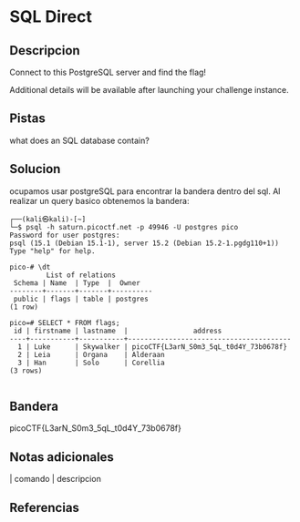 
# SQL Direct

## Descripcion
Connect to this PostgreSQL server and find the flag!

Additional details will be available after launching your challenge instance.
## Pistas
what does an SQL database contain?
## Solucion
ocupamos usar postgreSQL para encontrar la bandera dentro del sql. 
Al realizar un query basico obtenemos la bandera: 

```bash()
┌──(kali㉿kali)-[~]
└─$ psql -h saturn.picoctf.net -p 49946 -U postgres pico
Password for user postgres: 
psql (15.1 (Debian 15.1-1), server 15.2 (Debian 15.2-1.pgdg110+1))
Type "help" for help.

pico-# \dt
         List of relations
 Schema | Name  | Type  |  Owner   
--------+-------+-------+----------
 public | flags | table | postgres
(1 row)

pico=# SELECT * FROM flags;
 id | firstname | lastname  |                address                 
----+-----------+-----------+----------------------------------------
  1 | Luke      | Skywalker | picoCTF{L3arN_S0m3_5qL_t0d4Y_73b0678f}
  2 | Leia      | Organa    | Alderaan
  3 | Han       | Solo      | Corellia
(3 rows)


```

## Bandera

picoCTF{L3arN_S0m3_5qL_t0d4Y_73b0678f}

## Notas adicionales

| comando | descripcion

## Referencias
